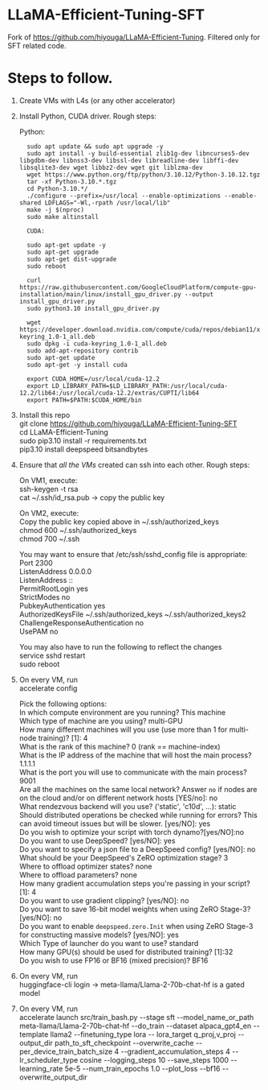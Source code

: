 # LLaMA-Efficient-Tuning-SFT
Fork of https://github.com/hiyouga/LLaMA-Efficient-Tuning. Filtered only for SFT related code.

# Steps to follow.

1. Create VMs with L4s (or any other accelerator)
   
2. Install Python, CUDA driver. Rough steps:

   Python:
           
         sudo apt update && sudo apt upgrade -y   
         sudo apt install -y build-essential zlib1g-dev libncurses5-dev libgdbm-dev libnss3-dev libssl-dev libreadline-dev libffi-dev libsqlite3-dev wget libbz2-dev wget git liblzma-dev  
         wget https://www.python.org/ftp/python/3.10.12/Python-3.10.12.tgz  
         tar -xf Python-3.10.*.tgz  
         cd Python-3.10.*/  
         ./configure --prefix=/usr/local --enable-optimizations --enable-shared LDFLAGS="-Wl,-rpath /usr/local/lib"  
         make -j $(nproc)  
         sudo make altinstall  
      
         CUDA:
          
         sudo apt-get update -y  
         sudo apt-get upgrade  
         sudo apt-get dist-upgrade   
         sudo reboot  
      
         curl https://raw.githubusercontent.com/GoogleCloudPlatform/compute-gpu-installation/main/linux/install_gpu_driver.py --output install_gpu_driver.py  
         sudo python3.10 install_gpu_driver.py  
      
         wget https://developer.download.nvidia.com/compute/cuda/repos/debian11/x86_64/cuda-keyring_1.0-1_all.deb  
         sudo dpkg -i cuda-keyring_1.0-1_all.deb  
         sudo add-apt-repository contrib  
         sudo apt-get update  
         sudo apt-get -y install cuda  
      
         export CUDA_HOME=/usr/local/cuda-12.2  
         export LD_LIBRARY_PATH=$LD_LIBRARY_PATH:/usr/local/cuda-12.2/lib64:/usr/local/cuda-12.2/extras/CUPTI/lib64  
         export PATH=$PATH:$CUDA_HOME/bin  

3. Install this repo  
   git clone https://github.com/hiyouga/LLaMA-Efficient-Tuning-SFT  
   cd LLaMA-Efficient-Tuning  
   sudo pip3.10 install -r requirements.txt  
   pip3.10 install deepspeed bitsandbytes  

4. Ensure that *all the VMs* created can ssh into each other. Rough steps:  
   
   On VM1, execute:  
   ssh-keygen -t rsa  
   cat ~/.ssh/id_rsa.pub -> copy the public key  

   On VM2, execute:  
   Copy the public key copied above in ~/.ssh/authorized_keys  
   chmod 600 ~/.ssh/authorized_keys  
   chmod 700 ~/.ssh  

   You may want to ensure that /etc/ssh/sshd_config file is appropriate:  
   Port 2300  
   ListenAddress 0.0.0.0  
   ListenAddress ::  
   PermitRootLogin yes  
   StrictModes no  
   PubkeyAuthentication yes  
   AuthorizedKeysFile      ~/.ssh/authorized_keys ~/.ssh/authorized_keys2  
   ChallengeResponseAuthentication no  
   UsePAM no  

   You may also have to run the following to reflect the changes  
   service sshd restart  
   sudo reboot  

5. On every VM, run  
   accelerate config  

   Pick the following options:  
   In which compute environment are you running?  This machine                                                                                                       
   Which type of machine are you using?           multi-GPU                                                                                                        
   How many different machines will you use (use more than 1 for multi-node training)? [1]: 4                       
   What is the rank of this machine?               0 (rank == machine-index)                                                                                                                
   What is the IP address of the machine that will host the main process? 1.1.1.1                                   
   What is the port you will use to communicate with the main process? 9001                                         
   Are all the machines on the same local network? Answer `no` if nodes are on the cloud and/or on different network hosts [YES/no]: no                                                                                            
   What rendezvous backend will you use? ('static', 'c10d', ...): static  
   Should distributed operations be checked while running for errors? This can avoid timeout issues but will be slower. [yes/NO]: yes  
   Do you wish to optimize your script with torch dynamo?[yes/NO]:no  
   Do you want to use DeepSpeed? [yes/NO]: yes  
   Do you want to specify a json file to a DeepSpeed config? [yes/NO]: no  
   What should be your DeepSpeed's ZeRO optimization stage? 3                                                                                                                
   Where to offload optimizer states? none                                                                                                             
   Where to offload parameters?       none                                                                                                             
   How many gradient accumulation steps you're passing in your script? [1]: 4                                       
   Do you want to use gradient clipping? [yes/NO]: no                                                               
   Do you want to save 16-bit model weights when using ZeRO Stage-3? [yes/NO]: no                                   
   Do you want to enable `deepspeed.zero.Init` when using ZeRO Stage-3 for constructing massive models? [yes/NO]: yes  
   Which Type of launcher do you want to use? standard                                                                                                         
   How many GPU(s) should be used for distributed training? [1]:32                                                  
   Do you wish to use FP16 or BF16 (mixed precision)? BF16                                                             

6. On every VM, run  
   huggingface-cli login -> meta-llama/Llama-2-70b-chat-hf is a gated model  

7. On every VM, run  
   accelerate launch src/train_bash.py --stage sft --model_name_or_path meta-llama/Llama-2-70b-chat-hf --do_train --dataset alpaca_gpt4_en --template llama2 --finetuning_type lora --   lora_target q_proj,v_proj --output_dir path_to_sft_checkpoint --overwrite_cache --per_device_train_batch_size 4 --gradient_accumulation_steps 4 --lr_scheduler_type cosine --logging_steps 10 --save_steps 1000 --learning_rate 5e-5 --num_train_epochs 1.0 --plot_loss --bf16 --overwrite_output_dir  
